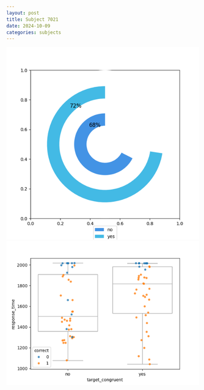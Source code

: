 ```yaml
---
layout: post
title: Subject 7021
date: 2024-10-09
categories: subjects
---
```


![](data/7021/run-7/7021_accuracy_target_congruence.png)
![](data/7021/run-7/7021_rt_congruence.png)
